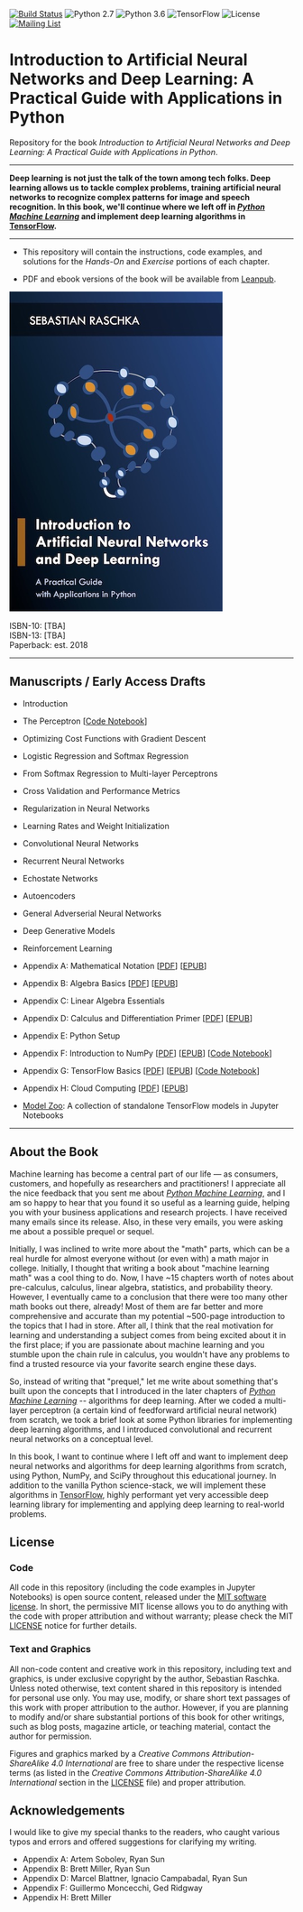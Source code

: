 [![Build Status](https://travis-ci.org/rasbt/deep-learning-book.svg?branch=master)](https://travis-ci.org/rasbt/deep-learning-book)
![Python 2.7](https://img.shields.io/badge/Python-2.7-blue.svg)
![Python 3.6](https://img.shields.io/badge/Python-3.6-blue.svg)
![TensorFlow](https://img.shields.io/badge/TensorFlow-1.1.0-blue.svg)
![License](https://img.shields.io/badge/Code%20License-MIT-blue.svg)
[![Mailing List](https://img.shields.io/badge/-Mailing%20List-lightgrey.svg)](https://groups.google.com/forum/#!forum/ann-and-dl-book)

# Introduction to Artificial Neural Networks and Deep Learning: A Practical Guide with Applications in Python

Repository for the book *Introduction to Artificial Neural Networks and Deep Learning: A Practical Guide with Applications in Python*.

---

**Deep learning is not just the talk of the town among tech folks. Deep learning allows us to tackle complex problems, training artificial neural networks to recognize complex patterns for image and speech recognition. In this book, we'll continue where we left off in [*Python Machine Learning*](https://github.com/rasbt/python-machine-learning-book) and implement deep learning algorithms in [TensorFlow](https://www.tensorflow.org).**

---

- This repository will contain the instructions, code examples, and solutions for the *Hands-On* and *Exercise* portions of each chapter.

- PDF and ebook versions of the book will be available from [Leanpub](https://leanpub.com/ann-and-deeplearning).

[![Deep Learning Book](images/ann-and-deeplearning-cover.jpg)](https://leanpub.com/ann-and-deeplearning)


ISBN-10: [TBA]  
ISBN-13: [TBA]  
Paperback: est. 2018  

---

## Manuscripts / Early Access Drafts

- Introduction

- The Perceptron [[Code Notebook](code/ch02_perceptron/ch02_perceptron.ipynb)]

- Optimizing Cost Functions with Gradient Descent

- Logistic Regression and Softmax Regression

- From Softmax Regression to Multi-layer Perceptrons

- Cross Validation and Performance Metrics

- Regularization in Neural Networks

- Learning Rates and Weight Initialization

- Convolutional Neural Networks

- Recurrent Neural Networks

- Echostate Networks

- Autoencoders

- General Adverserial Neural Networks

- Deep Generative Models

- Reinforcement Learning

- Appendix A: Mathematical Notation [[PDF](https://sebastianraschka.com/pdf/books/dlb/appendix_a_math_notation.pdf)] [[EPUB](https://sebastianraschka.com/pdf/books/dlb/appendix_a_math_notation.epub)]

- Appendix B: Algebra Basics [[PDF](https://sebastianraschka.com/pdf/books/dlb/appendix_b_algebra.pdf)] [[EPUB](https://sebastianraschka.com/pdf/books/dlb/appendix_b_algebra.epub)]


- Appendix C: Linear Algebra Essentials

- Appendix D: Calculus and Differentiation Primer [[PDF](https://sebastianraschka.com/pdf/books/dlb/appendix_d_calculus.pdf)] [[EPUB](https://sebastianraschka.com/pdf/books/dlb/appendix_d_calculus.epub)]

- Appendix E: Python Setup

- Appendix F: Introduction to NumPy [[PDF](https://sebastianraschka.com/pdf/books/dlb/appendix_f_numpy-intro.pdf)] [[EPUB](https://sebastianraschka.com/pdf/books/dlb/appendix_f_numpy-intro.epub)] [[Code Notebook](code/appendix_f_numpy-intro/appendix_f_numpy-intro.ipynb)]

- Appendix G: TensorFlow Basics [[PDF](https://sebastianraschka.com/pdf/books/dlb/appendix_g_tensorflow.pdf)] [[EPUB](https://sebastianraschka.com/pdf/books/dlb/appendix_g_tensorflow.epub)] [[Code Notebook](code/appendix_g_tensorflow-basics/appendix_g_tensorflow-basics.ipynb)]

- Appendix H: Cloud Computing [[PDF](https://sebastianraschka.com/pdf/books/dlb/appendix_h_cloud-computing.pdf)] [[EPUB](https://sebastianraschka.com/pdf/books/dlb/appendix_h_cloud-computing.epub)]

- [Model Zoo](code/model_zoo): A collection of standalone TensorFlow models in Jupyter Notebooks

---

## About the Book

Machine learning has become a central part of our life — as consumers, customers, and hopefully as researchers and practitioners! I appreciate all the nice feedback that you sent me about [*Python Machine Learning*](https://github.com/rasbt/python-machine-learning-book), and I am so happy to hear that you found it so useful as a learning guide, helping you with your business applications and research projects. I have received many emails since its release. Also, in these very emails, you were asking me about a possible prequel or sequel.

Initially, I was inclined to write more about the "math" parts, which can be a real hurdle for almost everyone without (or even with) a math major in college. Initially, I thought that writing a book about "machine learning math" was a cool thing to do. Now, I have ~15 chapters worth of notes about pre-calculus, calculus, linear algebra, statistics, and probability theory. However, I eventually came to a conclusion that there were too many other math books out there, already! Most of them are far better and more comprehensive and accurate than my potential ~500-page introduction to the topics that I had in store. After all, I think that the real motivation for learning and understanding a subject comes from being excited about it in the first place; if you are passionate about machine learning and you stumble upon the chain rule in calculus, you wouldn't have any problems to find a trusted resource via your favorite search engine these days.

So, instead of writing that "prequel," let me write about something that's built upon the concepts that I introduced in the later chapters of [*Python Machine Learning*](https://github.com/rasbt/python-machine-learning-book) -- algorithms for deep learning. After we coded a multi-layer perceptron (a certain kind of feedforward artificial neural network) from scratch, we took a brief look at some Python libraries for implementing deep learning algorithms, and I introduced convolutional and recurrent neural networks on a conceptual level.

In this book, I want to continue where I left off and want to implement deep neural networks and algorithms for deep learning algorithms from scratch, using Python, NumPy, and SciPy throughout this educational journey. In addition to the vanilla Python science-stack, we will implement these algorithms in [TensorFlow](https://www.tensorflow.org), highly performant yet very accessible deep learning library for implementing and applying deep learning to real-world problems.

## License

### Code

All code in this repository (including the code examples in Jupyter Notebooks) is open source content, released under the [MIT software license](LICENSE). In short, the permissive MIT license allows you to do anything with the code with proper attribution and without warranty; please check the MIT [LICENSE](LICENSE) notice for further details.

### Text and Graphics

All non-code content and creative work in this repository, including text and graphics, is under exclusive copyright by the author, Sebastian Raschka. Unless noted otherwise, text content shared in this repository is intended for personal use only. You may use, modify, or share short text passages of this work with proper attribution to the author. However, if you are planning to modify and/or share substantial portions of this book for other writings, such as blog posts, magazine article, or teaching material, contact the author for permission.

Figures and graphics marked by a *Creative Commons Attribution-ShareAlike 4.0 International* are free to share under the respective license terms (as listed in the *Creative Commons Attribution-ShareAlike 4.0 International* section in the [LICENSE](LICENSE) file) and proper attribution.


## Acknowledgements

I would like to give my special thanks to the readers, who caught various typos and errors and offered suggestions for clarifying my writing.

- Appendix A: Artem Sobolev, Ryan Sun
- Appendix B: Brett Miller, Ryan Sun
- Appendix D: Marcel Blattner, Ignacio Campabadal, Ryan Sun
- Appendix F: Guillermo Moncecchi‏, Ged Ridgway
- Appendix H: Brett Miller
